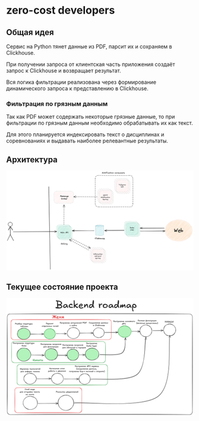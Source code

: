 # zero-cost developers

## Общая идея

Сервис на Python тянет данные из PDF, парсит их и сохраняем в Clickhouse.

При получении запроса от клиентская часть приложения создаёт запрос к Clickhouse и возвращает результат.

Вся логика фильтрации реализована через формирование динамического запроса к представлению в Clickhouse.

### Фильтрация по грязным данным

Так как PDF может содержать некоторые грязные данные, то при фильтрации по грязным данным необходимо обрабатывать их как текст.

Для этого планируется индексировать текст о дисциплинах и соревнованиях и выдавать наиболее релевантные результаты.

## Архитектура

![Архитектура](docs/arch.png)

## Текущее состояние проекта

![Текущее состояние](docs/state.png)



